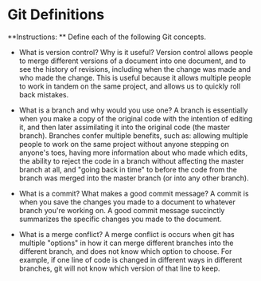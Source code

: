 # Git Definitions

**Instructions: ** Define each of the following Git concepts.

* What is version control?  Why is it useful? 
Version control allows people to merge different versions of a document into one document, and to see the history of revisions, including when the change was made and who made the change.  This is useful because it allows multiple people to work in tandem on the same project, and allows us to quickly roll back mistakes.

* What is a branch and why would you use one?
A branch is essentially when you make a copy of the original code with the intention of editing it, and then later assimilating it into the original code (the master branch). Branches confer multiple benefits, such as: allowing multiple people to work on the same project without anyone stepping on anyone's toes, having more information about who made which edits, the ability to reject the code in a branch without affecting the master branch at all, and "going back in time" to before the code from the branch was merged into the master branch (or into any other branch).

* What is a commit? What makes a good commit message?
A commit is when you save the changes you made to a document to whatever branch you're working on.  A good commit message succinctly summarizes the specific changes you made to the document.

* What is a merge conflict?
A merge conflict is occurs when git has multiple "options" in how it can merge different branches into the different branch, and does not know which option to choose.  For example, if one line of code is changed in different ways in different branches, git will not know which version of that line to keep.